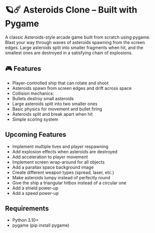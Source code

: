 # 🪐☄️ Asteroids Clone – Built with Pygame
A classic Asteroids-style arcade game built from scratch using pygame. Blast your way through waves of asteroids spawning from the screen edges. Large asteroids split into smaller fragments when hit, and the smallest ones are destroyed in a satisfying chain of explosions.

## 🎮 Features
- Player-controlled ship that can rotate and shoot
- Asteroids spawn from screen edges and drift across space
- Collision mechanics:
 - Bullets destroy small asteroids
 - Large asteroids split into two smaller ones
- Basic physics for movement and bullet firing
- Asteroids split and break apart when hit
- Simple scoring system

## Upcoming Features
- Implement multiple lives and player respawning
- Add explosion effects when asteroids are destroyed
- Add acceleration to player movement
- Implement screen wrap-around for all objects
- Add a parallax space background image
- Create different weapon types (spread, laser, etc.)
- Make asteroids lumpy instead of perfectly round
- Give the ship a triangular hitbox instead of a circular one
- Add a shield power-up
- Add a speed power-up

## Requirements
- Python 3.10+
- pygame (pip install pygame)